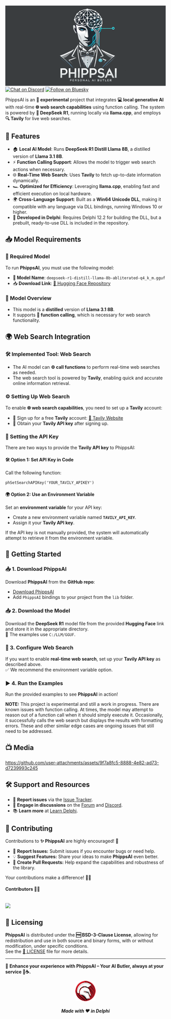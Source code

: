 
![PhippsAI](media/phippsai.png)  
[![Chat on Discord](https://img.shields.io/discord/754884471324672040?style=for-the-badge)](https://discord.gg/tPWjMwK)
[![Follow on Bluesky](https://img.shields.io/badge/Bluesky-tinyBigGAMES-blue?style=for-the-badge&logo=bluesky)](https://bsky.app/profile/tinybiggames.com)  

PhippsAI is an **🧪 experimental** project that integrates **💻 local generative AI** with real-time **🌐 web search capabilities** using function calling. The system is powered by **🧠 DeepSeek R1**, running locally via **llama.cpp**, and employs **🔍 Tavily** for live web searches.

## 🚀 Features
- 🏠 **Local AI Model**: Runs **DeepSeek R1 Distill Llama 8B**, a distilled version of **Llama 3.1 8B**.
- ⚡ **Function Calling Support**: Allows the model to trigger web search actions when necessary.
- 🌐 **Real-Time Web Search**: Uses **Tavily** to fetch up-to-date information dynamically.
- 🏎️ **Optimized for Efficiency**: Leveraging **llama.cpp**, enabling fast and efficient execution on local hardware.
- 🌍 **Cross-Language Support**: Built as a **Win64 Unicode DLL**, making it compatible with any language via DLL bindings, running Windows 10 or higher.
- 🎯 **Developed in Delphi**: Requires Delphi 12.2 for building the DLL, but a prebuilt, ready-to-use DLL is included in the repository.

## 📥 Model Requirements

### 📌 Required Model
To run **PhippsAI**, you must use the following model:

- **🧠 Model Name**: `deepseek-r1-distill-llama-8b-abliterated-q4_k_m.gguf`
- 📥 **Download Link**: [🔗 Hugging Face Repository](https://huggingface.co/tinybiggames/DeepSeek-R1-Distill-Llama-8B-abliterated-Q4_K_M-GGUF/resolve/main/deepseek-r1-distill-llama-8b-abliterated-q4_k_m.gguf?download=true)

### 📝 Model Overview
- This model is a **distilled** version of **Llama 3.1 8B**.
- It supports **🔧 function calling**, which is necessary for web search functionality.

## 🌍 Web Search Integration

### 🛠️ Implemented Tool: Web Search
- The AI model can **⚙️ call functions** to perform real-time web searches as needed.
- The web search tool is powered by **Tavily**, enabling quick and accurate online information retrieval.

### ⚙️ Setting Up Web Search
To enable **🌐 web search capabilities**, you need to set up a **Tavily** account:
- 📝 Sign up for a free **Tavily** account: [🔗 Tavily Website](https://tavily.com/)
- 🔑 Obtain your **Tavily API key** after signing up.

### 🔧 Setting the API Key
There are two ways to provide the **Tavily API key** to PhippsAI:

#### **🛠️ Option 1: Set API Key in Code**
Call the following function:
```delphi
phSetSearchAPIKey('YOUR_TAVILY_APIKEY')
```

#### **🌍 Option 2: Use an Environment Variable**
Set an **environment variable** for your API key:
- Create a new environment variable named **`TAVILY_API_KEY`**.
- Assign it your **Tavily API key**.

If the API key is not manually provided, the system will automatically attempt to retrieve it from the environment variable.

## 🚀 Getting Started

### 📥 1. Download PhippsAI
Download **PhippsAI** from the **GitHub repo**:  
- [Download PhippsAI](https://github.com/tinyBigGAMES/PhippsAI/archive/refs/heads/main.zip)
- Add `PhippsAI` bindings to your project from the `lib` folder.

### 📥 2. Download the Model
Download the **DeepSeek R1** model file from the provided **Hugging Face** link and store it in the appropriate directory.  
📂 The examples use `C:/LLM/GGUF`.

### 🔧 3. Configure Web Search
If you want to enable **real-time web search**, set up your **Tavily API key** as described above.  
✅ We recommend the environment variable option.

### ▶️ 4. Run the Examples
Run the provided examples to see **PhippsAI** in action!

**NOTE:** This project is experimental and still a work in progress. There are known issues with function calling. At times, the model may attempt to reason out of a function call when it should simply execute it. Occasionally, it successfully calls the web search but displays the results with formatting errors. These and other similar edge cases are ongoing issues that still need to be addressed.

## 📺 Media


https://github.com/user-attachments/assets/9f7a8fc5-8888-4e82-ad73-d7239993c245


## 🛠️ Support and Resources

- 🐞 **Report issues** via the [Issue Tracker](https://github.com/tinyBigGAMES/PhippsAI/issues).
- 💬 **Engage in discussions** on the [Forum](https://github.com/tinyBigGAMES/PhippsAI/discussions) and [Discord](https://discord.gg/tPWjMwK).
- 📚 **Learn more** at [Learn Delphi](https://learndelphi.org).

## 🤝 Contributing  

Contributions to **✨ PhippsAI** are highly encouraged! 🌟  
- 🐛 **Report Issues:** Submit issues if you encounter bugs or need help.  
- 💡 **Suggest Features:** Share your ideas to make **PhippsAI** even better.  
- 🔧 **Create Pull Requests:** Help expand the capabilities and robustness of the library.  

Your contributions make a difference! 🙌✨

#### Contributors 👥🤝
<br/>

<a href="https://github.com/tinyBigGAMES/PhippsAI/graphs/contributors">
  <img src="https://contrib.rocks/image?repo=tinyBigGAMES/PhippsAI&max=250&columns=10&anon=1" />
</a>

## 📜 Licensing

**PhippsAI** is distributed under the **🆓 BSD-3-Clause License**, allowing for redistribution and use in both source and binary forms, with or without modification, under specific conditions.  
See the [📜 LICENSE](https://github.com/tinyBigGAMES/PhippsAI?tab=BSD-3-Clause-1-ov-file#BSD-3-Clause-1-ov-file) file for more details.

---

🏰 **Enhance your experience with PhippsAI – Your AI Butler, always at your service 🤖☕.**  

<p align="center">
<img src="media/delphi.png" alt="Delphi">
</p>
<h5 align="center">
  
Made with ❤️ in Delphi  
